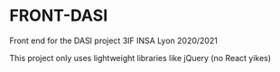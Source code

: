 # FRONT-DASI

Front end for the DASI project 3IF INSA Lyon 2020/2021

This project only uses lightweight libraries like jQuery (no React yikes)
